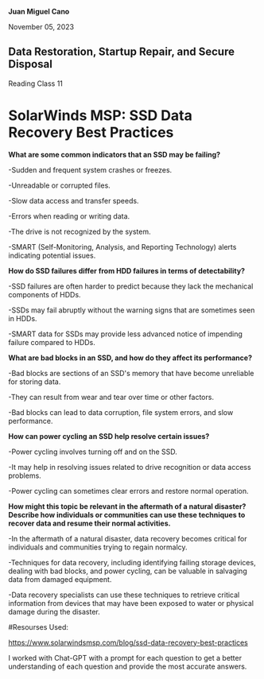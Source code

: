 **Juan Miguel Cano**

November 05, 2023

## Data Restoration, Startup Repair, and Secure Disposal

Reading Class 11

# SolarWinds MSP: SSD Data Recovery Best Practices

**What are some common indicators that an SSD may be failing?**

-Sudden and frequent system crashes or freezes.

-Unreadable or corrupted files.

-Slow data access and transfer speeds.

-Errors when reading or writing data.

-The drive is not recognized by the system.
 
-SMART (Self-Monitoring, Analysis, and Reporting Technology) alerts indicating potential issues.

**How do SSD failures differ from HDD failures in terms of detectability?**

-SSD failures are often harder to predict because they lack the mechanical components of HDDs.

-SSDs may fail abruptly without the warning signs that are sometimes seen in HDDs.

-SMART data for SSDs may provide less advanced notice of impending failure compared to HDDs.

**What are bad blocks in an SSD, and how do they affect its performance?**

-Bad blocks are sections of an SSD's memory that have become unreliable for storing data.

-They can result from wear and tear over time or other factors.

-Bad blocks can lead to data corruption, file system errors, and slow performance.

**How can power cycling an SSD help resolve certain issues?**

-Power cycling involves turning off and on the SSD.

-It may help in resolving issues related to drive recognition or data access problems.

-Power cycling can sometimes clear errors and restore normal operation.

**How might this topic be relevant in the aftermath of a natural disaster? Describe how individuals or communities can use these techniques to recover data and resume their normal activities.**

-In the aftermath of a natural disaster, data recovery becomes critical for individuals and communities trying to regain normalcy.

-Techniques for data recovery, including identifying failing storage devices, dealing with bad blocks, and power cycling, can be valuable in salvaging data from damaged equipment.

-Data recovery specialists can use these techniques to retrieve critical information from devices that may have been exposed to water or physical damage during the disaster.

#Resourses Used:

https://www.solarwindsmsp.com/blog/ssd-data-recovery-best-practices

I worked with Chat-GPT with a prompt for each question to get a better understanding of each question and provide the most accurate answers.